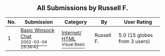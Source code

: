 ﻿<div align="center">

## All Submissions by Russell F\.

</div>

No.  | Submission | Category | By   | User Rating
---- | ---------- | -------- | ---- | -----------
1 | [Basic Winsock Chat<br /><sup>2002-03-04 19:36:42</sup>](https://github.com/Planet-Source-Code/russell-f-basic-winsock-chat__1-32347) | [Internet/ HTML<br /><sup>Visual Basic</sup>](../ByCategory/internet-html__1-34.md) | Russell F\. | 5.0 (15 globes from 3 users)
